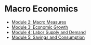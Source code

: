 # Macro Economics



- [Module 2: Macro Measures](</Macro Measures.md>)
- [Module 3: Economic Growth](</Economic Growth.md>)
- [Module 4: Labor Supply and Demand](</Labor Supply and Demand.md>)
- [Module 5: Savings and Consumption](</Savings and Consumption.md>)


